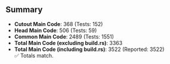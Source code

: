 ## Summary

- **Cutout Main Code**: 368 (Tests: 152)  
- **Head Main Code**: 506 (Tests: 59)  
- **Common Main Code**: 2489 (Tests: 1551)  
- **Total Main Code (excluding build.rs)**: 3363  
- **Total Main Code (including build.rs)**: 3522 (Reported: 3522)  
✅ Totals match.
